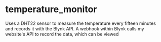 # temperature_monitor

Uses a DHT22 sensor to measure the temperature every fifteen minutes and records it with the Blynk API.
A webhook within Blynk calls my website's API to record the data, which can be viewed
